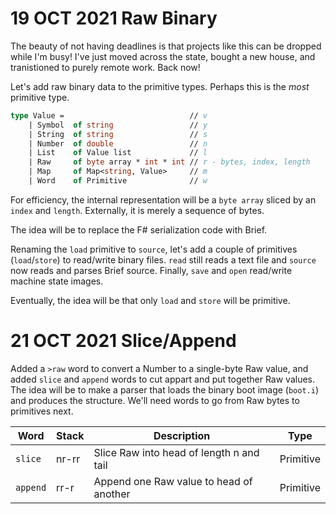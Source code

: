 # 19 OCT 2021 Raw Binary

The beauty of not having deadlines is that projects like this can be dropped while I'm busy! I've just moved across the state, bought a new house, and tranistioned to purely remote work. Back now!

Let's add raw binary data to the primitive types. Perhaps this is the _most_ primitive type.

```fsharp
type Value =                            // v
    | Symbol  of string                 // y
    | String  of string                 // s
    | Number  of double                 // n
    | List    of Value list             // l
    | Raw     of byte array * int * int // r - bytes, index, length
    | Map     of Map<string, Value>     // m
    | Word    of Primitive              // w
```

For efficiency, the internal representation will be a `byte array` sliced by an `index` and `length`. Externally, it is merely a sequence of bytes.

The idea will be to replace the F# serialization code with Brief.

Renaming the `load` primitive to `source`, let's add a couple of primitives (`load`/`store`) to read/write binary files. `read` still reads a text file and `source` now reads and parses Brief source. Finally, `save` and `open` read/write machine state images.

Eventually, the idea will be that only `load` and `store` will be primitive.

# 21 OCT 2021 Slice/Append

Added a `>raw` word to convert a Number to a single-byte Raw value, and added `slice` and `append` words to cut appart and put together Raw values. The idea will be to make a parser that loads the binary boot image (`boot.i`) and produces the structure. We'll need words to go from Raw bytes to primitives next.

| Word | Stack | Description | Type |
| --- | --- | --- | --- |
| `slice` | nr-rr | Slice Raw into head of length n and tail | Primitive |
| `append` | rr-r | Append one Raw value to head of another | Primitive |
